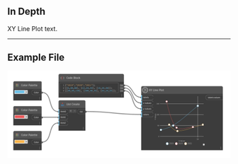 ## In Depth
XY Line Plot text.
___
## Example File

![XY Line Plot](./CoreNodeModelsWpf.Charts.XYLineChartNodeModel_img.jpg)

